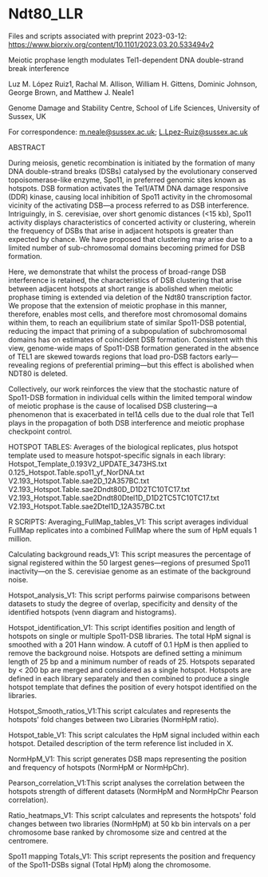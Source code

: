 # Ndt80_LLR

Files and scripts associated with preprint 2023-03-12:
https://www.biorxiv.org/content/10.1101/2023.03.20.533494v2

Meiotic prophase length modulates Tel1-dependent DNA double-strand break interference 

Luz M. López Ruiz1, Rachal M. Allison, William H. Gittens, Dominic Johnson, George Brown, and Matthew J. Neale1

Genome Damage and Stability Centre, School of Life Sciences, University of Sussex, UK

For correspondence: m.neale@sussex.ac.uk; L.Lpez-Ruiz@sussex.ac.uk


ABSTRACT 

During meiosis, genetic recombination is initiated by the formation of many DNA double-strand breaks (DSBs) catalysed by the evolutionary conserved topoisomerase-like enzyme, Spo11, in preferred genomic sites known as hotspots. DSB formation activates the Tel1/ATM DNA damage responsive (DDR) kinase, causing local inhibition of Spo11 activity in the chromosomal vicinity of the activating DSB—a process referred to as DSB interference. Intriguingly, in S. cerevisiae, over short genomic distances (<15 kb), Spo11 activity displays characteristics of concerted activity or clustering, wherein the frequency of DSBs that arise in adjacent hotspots is greater than expected by chance. We have proposed that clustering may arise due to a limited number of sub-chromosomal domains becoming primed for DSB formation.

Here, we demonstrate that whilst the process of broad-range DSB interference is retained, the characteristics of DSB clustering that arise between adjacent hotspots at short range is abolished when meiotic prophase timing is extended via deletion of the Ndt80 transcription factor. We propose that the extension of meiotic prophase in this manner, therefore, enables most cells, and therefore most chromosomal domains within them, to reach an equilibrium state of similar Spo11-DSB potential, reducing the impact that priming of a subpopulation of subchromosomal domains has on estimates of coincident DSB formation. Consistent with this view, genome-wide maps of Spo11-DSB formation generated in the absence of TEL1 are skewed towards regions that load pro-DSB factors early— revealing regions of preferential priming—but this effect is abolished when NDT80 is deleted.

Collectively, our work reinforces the view that the stochastic nature of Spo11-DSB formation in individual cells within the limited temporal window of meiotic prophase is the cause of localised DSB clustering—a phenomenon that is exacerbated in tel1∆ cells due to the dual role that Tel1 plays in the propagation of both DSB interference and meiotic prophase checkpoint control.

HOTSPOT TABLES:
Averages of the biological replicates, plus hotspot template used to measure hotspot-specific signals in each library:
Hotspot_Template_0.193V2_UPDATE_3473HS.txt
0.125_Hotspot.Table.spo11_yf_NorDNA.txt
V2.193_Hotspot.Table.sae2D_12A357BC.txt
V2.193_Hotspot.Table.sae2Dndt80D_D1D2TC10TC17.txt
V2.193_Hotspot.Table.sae2Dndt80Dtel1D_D1D2TC5TC10TC17.txt
V2.193_Hotspot.Table.sae2Dtel1D_12A357BC.txt

R SCRIPTS:
Averaging_FullMap_tables_V1: This script averages individual FullMap replicates into a combined FullMap where the sum of HpM equals 1 million.

Calculating background reads_V1: This script measures the percentage of signal registered within the 50 largest genes—regions of presumed Spo11 inactivity—on the S. cerevisiae genome as an estimate of the background noise.

Hotspot_analysis_V1: This script performs pairwise comparisons between datasets to study the degree of overlap, specificity and density of the identified hotspots (venn diagram and histograms).

Hotspot_identification_V1: This script identifies position and length of hotspots on single or multiple Spo11-DSB libraries. The total HpM signal is smoothed with a 201 Hann window. A cutoff of 0.1 HpM is then applied to remove the background noise. Hotspots are defined setting a minimum length of 25 bp and a minimum number of reads of 25. Hotspots separated by < 200 bp are merged and considered as a single hotspot. Hotspots are defined in each library separately and then combined to produce a single hotspot template that defines the position of every hotspot identified on the libraries.

Hotspot_Smooth_ratios_V1:This script calculates and represents the hotspots' fold changes between two Libraries (NormHpM ratio). 
 
Hotspot_table_V1: This script calculates the HpM signal included within each hotspot. Detailed description of the term reference list included in X.

NormHpM_V1: This script generates DSB maps representing the position and frequency of hotspots (NormHpM or NormHpChr). 

Pearson_correlation_V1:This script analyses the correlation between the hotspots strength of different datasets (NormHpM and NormHpChr Pearson correlation).

Ratio_heatmaps_V1: This script calculates and represents the hotspots' fold changes between two libraries (NormHpM) at 50 kb bin intervals on a per chromosome base ranked by chromosome size and centred at the centromere. 

Spo11 mapping Totals_V1: This script represents the position and frequency of the Spo11-DSBs signal (Total HpM) along the chromosome.

